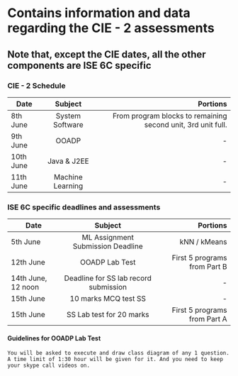 # Contains information and data regarding the CIE - 2 assessments

## Note that, except the CIE dates, all the other components are ISE 6C specific 

### CIE - 2 Schedule

| Date   |      Subject      |  Portions |
|----------|:-------------:|------:|
| 8th June |  System Software | From program blocks to remaining second unit, 3rd unit full. |
| 9th June |    OOADP   | - |
| 10th June | Java & J2EE | - |
| 11th June | Machine Learning | - |

### ISE 6C specific deadlines and assessments

| Date   |      Subject      |  Portions |
|----------|:-------------:|------:|
| 5th June |  ML Assignment Submission Deadline | kNN / kMeans |
| 12th June |  OOADP Lab Test | First 5 programs from Part B |
| 14th June, 12 noon |    Deadline for SS lab record submission   | - |
| 15th June | 10 marks MCQ test SS | - |
| 15th June | SS Lab test for 20 marks | First 5 programs from Part A |

#### Guidelines for OOADP Lab Test
`You will be asked to execute and draw class diagram of any 1 question. A time limit of 1:30 hour will be given for it. And you need to keep your skype call videos on.`


